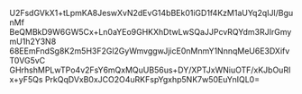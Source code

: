 U2FsdGVkX1+tLpmKA8JeswXvN2dEvG14bBEk01iGD1f4KzM1aUYq2qIJl/BgunMf
BeQMBkD9W6GW5Cx+Ln0aYEo9GHKXhDtwLwSQaJJPcvRQYdm3RJIrGmymU1h2Y3N8
68EEmFndSg8K2m5H3F2Gl2GyWmvggwJjicE0nMnmY1NnnqMeU6E3DXifvT0VG5vC
GHrhshMPLwTPo4v2FsY6mQxMQuUB56us+DY/XPTJxWNiuOTF/xKJbOuRIx+yF5Qs
PrkQqDVxB0xJCO2O4uRKFspYgxhp5NK7w50EuYnIQL0=
